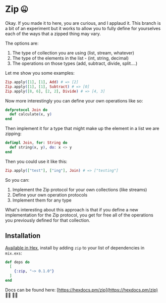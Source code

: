 # Zip 🤐

Okay. If you made it to here, you are curious, and I applaud it. This branch is a bit of an experiment but it works to allow you to fully define for yourselves each of the ways that a zipped thing may vary.

The options are:

1. The type of collection you are using (list, stream, whatever)
2. The type of the elements in the list - (int, string, decimal)
3. The operations on those types (add, subtract, divide, split....)

Let me show you some examples:

```elixir
Zip.apply([1], [1], Add) # => [2]
Zip.apply([1], [1], Subtract) # => [0]
Zip.apply([8, 6], [2, 2], Divide) # => [4, 3]
```

Now more interestingly you can define your own operations like so:

```elixir
defprotocol Join do
  def calculate(x, y)
end
```

Then implement it for a type that might make up the element in a list we are zipping:

```elixir
defimpl Join, for: String do
  def string(x, y), do: x <> y
end
```

Then you could use it like this:

```elixir
Zip.apply(["test"], ["ing"], Join) # => ["testing"]
```

So you can:

1. Implement the Zip protocol for your own collections (like streams)
2. Define your own operation protocols
3. Implement them for any type

What's interesting about this approach is that if you define a new implementation for the Zip protocol, you get for free all of the operations you previously defined for that collection.

## Installation

[Available in Hex](https://hex.pm/docs/publish), install by adding `zip` to your list of dependencies in `mix.exs`:

```elixir
def deps do
  [
    {:zip, "~> 0.1.0"}
  ]
end
```

Docs can be found here: [https://hexdocs.pm/zip](https://hexdocs.pm/zip) 👩‍⚕️ 👩‍⚕️

